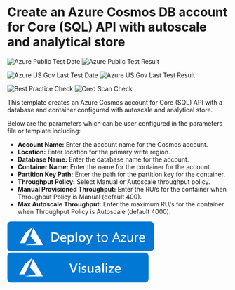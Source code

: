 # Create an Azure Cosmos DB account for Core (SQL) API with autoscale and analytical store

![Azure Public Test Date](https://azurequickstartsservice.blob.core.windows.net/badges/101-cosmosdb-sql-analytical-store/PublicLastTestDate.svg)
![Azure Public Test Result](https://azurequickstartsservice.blob.core.windows.net/badges/101-cosmosdb-sql-analytical-store/PublicDeployment.svg)

![Azure US Gov Last Test Date](https://azurequickstartsservice.blob.core.windows.net/badges/101-cosmosdb-sql-analytical-store/FairfaxLastTestDate.svg)
![Azure US Gov Last Test Result](https://azurequickstartsservice.blob.core.windows.net/badges/101-cosmosdb-sql-analytical-store/FairfaxDeployment.svg)

![Best Practice Check](https://azurequickstartsservice.blob.core.windows.net/badges/101-cosmosdb-sql-analytical-store/BestPracticeResult.svg)
![Cred Scan Check](https://azurequickstartsservice.blob.core.windows.net/badges/101-cosmosdb-sql-analytical-store/CredScanResult.svg)

This template creates an Azure Cosmos account for Core (SQL) API with a database and container configured with autoscale and analytical store.

Below are the parameters which can be user configured in the parameters file or template including:

- **Account Name:** Enter the account name for the Cosmos account.
- **Location:** Enter location for the primary write region.
- **Database Name:** Enter the database name for the account.
- **Container Name:** Enter the name for the container for the account.
- **Partition Key Path:** Enter the path for the partition key for the container.
- **Throughput Policy:** Select Manual or Autoscale throughput policy.
- **Manual Provisioned Throughput:** Enter the RU/s for the container when Throughput Policy is Manual (default 400).
- **Max Autoscale Throughput:** Enter the maximum RU/s for the container when Throughput Policy is Autoscale (default 4000).

[![Deploy To Azure](https://raw.githubusercontent.com/Azure/azure-quickstart-templates/master/1-CONTRIBUTION-GUIDE/images/deploytoazure.svg?sanitize=true)](https://portal.azure.com/#create/Microsoft.Template/uri/https%3A%2F%2Fraw.githubusercontent.com%2FAzure%2Fazure-quickstart-templates%2Fmaster%2F101-cosmosdb-sql-analytical-store%2Fazuredeploy.json)  
[![Visualize](https://raw.githubusercontent.com/Azure/azure-quickstart-templates/master/1-CONTRIBUTION-GUIDE/images/visualizebutton.svg?sanitize=true)](http://armviz.io/#/?load=https%3A%2F%2Fraw.githubusercontent.com%2FAzure%2Fazure-quickstart-templates%2Fmaster%2F101-cosmosdb-sql-analytical-store%2Fazuredeploy.json)
